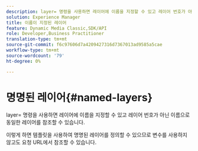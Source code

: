 ```yaml
---
description: layer= 명령을 사용하면 레이어에 이름을 지정할 수 있고 레이어 번호가 아닌 이름으로 동일한 레이어를 참조할 수 있습니다.
solution: Experience Manager
title: 이름이 지정된 레이어
feature: Dynamic Media Classic,SDK/API
role: Developer,Business Practitioner
translation-type: tm+mt
source-git-commit: f6c97606d7a4209427316d7367013ad9585a5cae
workflow-type: tm+mt
source-wordcount: '79'
ht-degree: 0%

---
```



# 명명된 레이어{#named-layers}

layer= 명령을 사용하면 레이어에 이름을 지정할 수 있고 레이어 번호가 아닌 이름으로 동일한 레이어를 참조할 수 있습니다.

이렇게 하면 템플릿을 사용하여 명명된 레이어를 정의할 수 있으므로 변수를 사용하지 않고도 요청 URL에서 참조할 수 있습니다.
